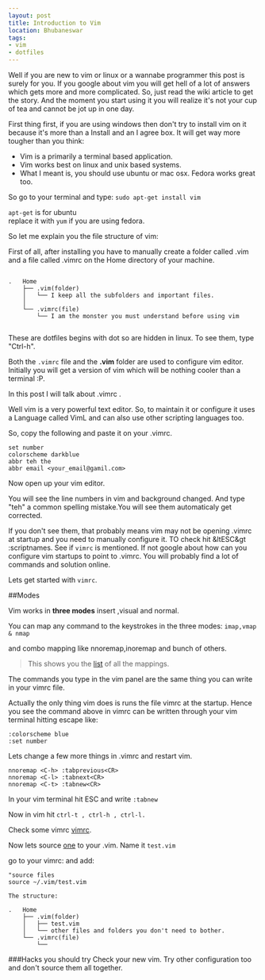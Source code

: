 ```yaml
---
layout: post
title: Introduction to Vim
location: Bhubaneswar
tags:
- vim
- dotfiles
---
```

Well if you are new to vim or linux or a wannabe programmer this post is surely for you. If you google about vim you will get hell of a lot of answers which gets more and more complicated. So, just read the wiki article to get the story. And the moment you start using it you will realize it's not your cup of tea and cannot be jot up in one day.


First thing first, if you are using windows then don't try to install vim on it because it's more than a Install and an I agree box. It will get way more tougher than you think:

* Vim is a primarily a terminal based application.
* Vim works best on linux and unix based systems.
* What I meant is, you should use ubuntu or mac osx. Fedora works great too.


<!--excerpt-->

So go to your terminal and type:
```sudo apt-get install vim```  

```apt-get``` is for ubuntu  
replace it with ```yum``` if you are using fedora.

So let me explain you the file structure of vim:


First of all, after installing you have to manually create a folder called .vim and a file called .vimrc on the Home directory of your machine. 

```

.	Home
	├── .vim(folder)
	│   └── I keep all the subfolders and important files.
	│   
	└── .vimrc(file)
		└── I am the monster you must understand before using vim
	    
```

These are dotfiles begins with dot so are hidden in linux. To see them, type "Ctrl-h". 

Both the ``.vimrc`` file and the **.vim** folder are used to configure vim editor. Initially you will get a version of vim which will be nothing cooler than a terminal :P.

In this post I will talk about .vimrc .

Well vim is a very powerful text editor. So, to maintain it or configure it uses a Language called VimL and can also use other scripting languages too.

So, copy the following and paste it on your .vimrc.


```
set number
colorscheme darkblue
abbr teh the
abbr email <your_email@gamil.com>
```

Now open up your vim editor.

You will see the line numbers in vim and background changed. And type "teh" a common spelling mistake.You will see them automaticaly get corrected.

If you don't see them, that probably means vim may not be opening .vimrc at startup and you need to manually configure it.
TO check hit  &ltESC&gt :scriptnames.
See if ``vimrc`` is mentioned. If not google about how can you configure vim startups to point to .vimrc. You will probably find a lot of commands and solution online.

Lets get started with ``vimrc``.

##Modes

Vim works in **three modes** insert ,visual and normal.

You can map any command  to the keystrokes in the three modes:
`imap,vmap & nmap `

and combo mapping like nnoremap,inoremap and bunch of others.



> This shows you the [list](http://vim.wikia.com/wiki/Displaying_the_current_Vim_environment) of all the mappings.

The commands you type in the vim panel are the same thing you can write in your vimrc file.

Actually the only thing vim does is runs the file vimrc at the startup.
Hence you see the command above in vimrc can be written through your vim terminal hitting escape like:

```
:colorscheme blue
:set number
```
Lets change a few more things in .vimrc and restart vim.
```
nnoremap <C-h> :tabprevious<CR>
nnoremap <C-l> :tabnext<CR>
nnoremap <C-t> :tabnew<CR>
```

In your vim terminal
hit ESC  and write ```:tabnew```

Now in vim hit ```ctrl-t , ctrl-h , ctrl-l.```


Check some vimrc [vimrc](http://www.dotfiles.org/.vimrc).

Now lets source [one](http://www.dotfiles.org/~omab/.vimrc) to your .vim. Name it ``test.vim``

go to your vimrc:
and add:

```
"source files
source ~/.vim/test.vim
```

```
The structure:

.	Home
	├── .vim(folder)
	│   ├── test.vim
	│   └── other files and folders you don't need to bother.
	└── .vimrc(file)
		└──
```

###Hacks you should try
Check your new vim. Try other configuration too and don't source them all together.